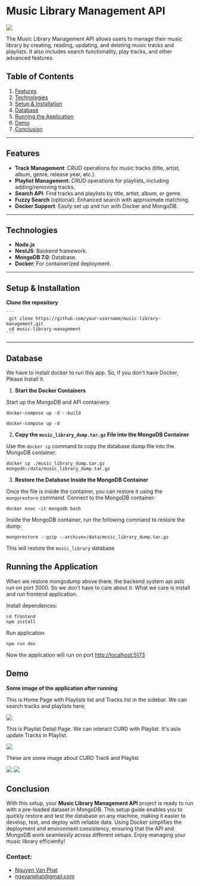 # Music Library Management API
<img src="https://dj.studio/_next/image?url=https%3A%2F%2Fmedia.graphassets.com%2Fresize%3Dfit%3Acrop%2Cheight%3A630%2Cwidth%3A1200%2Foutput%3Dformat%3Apng%2F0ZGbtT0gSZiOQdGst6Wn&w=1487&q=30">

The Music Library Management API allows users to manage their music library by creating, reading, updating, and deleting music tracks and playlists. It also includes search functionality, play tracks, and other advanced features.

## Table of Contents
1. [Features](#features)
2. [Technologies](#technologies)
3. [Setup & Installation](#setup--installation)
4. [Database](#database)
5. [Running the Application](#running-the-application)
6. [Demo](#demo)
6. [Conclusion](#conclusion)

---

## Features

- **Track Management**: CRUD operations for music tracks (title, artist, album, genre, release year, etc.).
- **Playlist Management**: CRUD operations for playlists, including adding/removing tracks.
- **Search API**: Find tracks and playlists by title, artist, album, or genre.
- **Fuzzy Search** (optional): Enhanced search with approximate matching.
- **Docker Support**: Easily set up and run with Docker and MongoDB.

---

## Technologies

- **Node.js**
- **NestJS**: Backend framework.
- **MongoDB 7.0**: Database.
- **Docker**: For containerized deployment.

---

## Setup & Installation

  **Clone the repository**

    ```
     git clone https://github.com/your-username/music-library-management.git
     cd music-library-management
    ```

---

## Database

We have to install docker to run this app. So, if you don't have Docker, Please install it.

1. **Start the Docker Containers**
   
Start up the MongoDB and API containers:

```
docker-compose up -d --build
```

```
docker-compose up -d
```

2. **Copy the `music_library_dump.tar.gz` File into the MongoDB Container**

Use the `docker cp` command to copy the database dump file into the MongoDB container.

```
docker cp ./music_library_dump.tar.gz mongodb:/data/music_library_dump.tar.gz
```

3. **Restore the Database Inside the MongoDB Container**

Once the file is inside the container, you can restore it using the `mongorestore` command. Connect to the MongoDB container:

```
docker exec -it mongodb bash
```

Inside the MongoDB container, run the following command to restore the dump:

```
mongorestore --gzip --archive=/data/music_library_dump.tar.gz
```

This will restore the `music_library` database

## Running the Application

When we restore mongodump above there, the backend system api aslo run on port 3000. So we don't have to care about it. What we care is install and run frontend application. 

Install dependences:

```
cd frontend
npm install
```

Run application

```
npm run dev
```

Now the application will run on port [http://localhost:5173](http://localhost:5173/)

## Demo

**Some image of the application after running**

This is Home Page with Playlists list and Tracks list in the sidebar. We can search tracks and playlists here.

<img src="https://res.cloudinary.com/dvnxdtrzn/image/upload/v1731046214/shopDEV/%E1%BA%A2nh_m%C3%A0n_h%C3%ACnh_2024-11-08_l%C3%BAc_13.09.08_mnedri.png" >

This is Playlist Detail Page. We can interact CURD with Playlist. It's aslo update Tracks in Playlist.

<img src="https://res.cloudinary.com/dvnxdtrzn/image/upload/v1731046214/shopDEV/%E1%BA%A2nh_m%C3%A0n_h%C3%ACnh_2024-11-08_l%C3%BAc_13.09.20_fcrcmu.png">

These are some image about CURD Track and Playlist

<img src="https://res.cloudinary.com/dvnxdtrzn/image/upload/v1731046207/shopDEV/%E1%BA%A2nh_m%C3%A0n_h%C3%ACnh_2024-11-08_l%C3%BAc_13.09.41_qsxevg.png">

<img src="https://res.cloudinary.com/dvnxdtrzn/image/upload/v1731046206/shopDEV/%E1%BA%A2nh_m%C3%A0n_h%C3%ACnh_2024-11-08_l%C3%BAc_13.09.28_jei6as.png">


## Conclusion

With this setup, your **Music Library Management API** project is ready to run with a pre-loaded dataset in MongoDB. This setup guide enables you to quickly restore and test the database on any machine, making it easier to develop, test, and deploy with reliable data. Using Docker simplifies the deployment and environment consistency, ensuring that the API and MongoDB work seamlessly across different setups. Enjoy managing your music library efficiently!

### Contact:
- [Nguyen Van Phat](https://www.linkedin.com/in/fatitboo/)
- ngxvanphat@gmail.com



